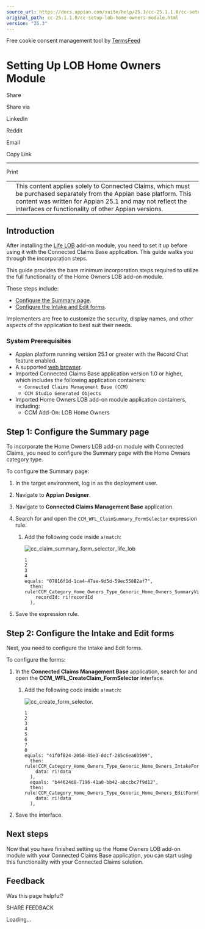 ```yaml
---
source_url: https://docs.appian.com/suite/help/25.3/cc-25.1.1.0/cc-setup-lob-home-owners-module.html
original_path: cc-25.1.1.0/cc-setup-lob-home-owners-module.html
version: "25.3"
---
```


Free cookie consent management tool by [TermsFeed](https://www.termsfeed.com/)

# Setting Up LOB Home Owners Module

Share

Share via

LinkedIn

Reddit

Email

Copy Link

* * *

Print

<table><tbody><tr><td><i class="fa fa-check-square-o" aria-hidden="true"></i></td><td>This content applies solely to Connected Claims, which must be purchased separately from the Appian base platform. This content was written for Appian 25.1 and may not reflect the interfaces or functionality of other Appian versions.</td></tr></tbody></table>

## Introduction

After installing the [Life LOB](cc-lob-life-module-overview.html) add-on module, you need to set it up before using it with the Connected Claims Base application. This guide walks you through the incorporation steps.

This guide provides the bare minimum incorporation steps required to utilize the full functionality of the Home Owners LOB add-on module.

These steps include:

-   [Configure the Summary page](#step-1-configure-the-summary-page).
-   [Configure the Intake and Edit forms](#step-2-configure-the-intake-and-edit-forms).

Implementers are free to customize the security, display names, and other aspects of the application to best suit their needs.

### System Prerequisites

-   Appian platform running version 25.1 or greater with the Record Chat feature enabled.
-   A supported [web browser](../System_Requirements.html#web-browsers).
-   Imported Connected Claims Base application version 1.0 or higher, which includes the following application containers:
    -   `Connected Claims Management Base (CCM)`
    -   `CCM Studio Generated Objects`
-   Imported Home Owners LOB add-on module application containers, including:
    -   CCM Add-On: LOB Home Owners

## Step 1: Configure the Summary page

To incorporate the Home Owners LOB add-on module with Connected Claims, you need to configure the Summary page with the Home Owners category type.

To configure the Summary page:

1.  In the target environment, log in as the deployment user.
2.  Navigate to **Appian Designer**.
3.  Navigate to **Connected Claims Management Base** application.
4.  Search for and open the `CCM_WFL_ClaimSummary_FormSelector` expression rule.
    1.  Add the following code inside `a!match`:

        ![cc_claim_summary_form_selector_life_lob](images/cc_claim_summary_form_selector_life_lob.png)

        ```
        1
        2
        3
        4
        equals: "07816f1d-1ca4-47ae-9d5d-59ec55882af7",
          then: rule!CCM_Category_Home_Owners_Type_Generic_Home_Owners_SummaryView(
            recordId: ri!recordId
          ),
        ```

5.  Save the expression rule.

## Step 2: Configure the Intake and Edit forms

Next, you need to configure the Intake and Edit forms.

To configure the forms:

1.  In the **Connected Claims Management Base** application, search for and open the **CCM\_WFL\_CreateClaim\_FormSelector** interface.
    1.  Add the following code inside `a!match`:

        ![cc_create_form_selector.](images/cc_create_form_selector.png)

        ```
        1
        2
        3
        4
        5
        6
        7
        8
        equals: "41f0f824-2058-45e3-8dcf-285c6ea03599",
          then: rule!CCM_Category_Home_Owners_Type_Generic_Home_Owners_IntakeForm(
            data: ri!data
          ),
          equals: "b44624d8-7196-41a0-bb42-abccbc7f9d12",
          then: rule!CCM_Category_Home_Owners_Type_Generic_Home_Owners_EditForm(
            data: ri!data
          ),
        ```

2.  Save the interface.

## Next steps

Now that you have finished setting up the Home Owners LOB add-on module with your Connected Claims Base application, you can start using this functionality with your Connected Claims solution.

## Feedback

Was this page helpful?

SHARE FEEDBACK

Loading...